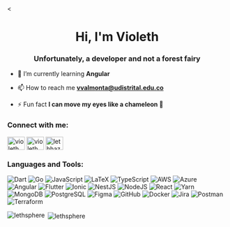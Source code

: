 <<h1 align="center">Hi, I'm Violeth</h1>
<h3 align="center">Unfortunately, a developer and not a forest fairy</h3>



- 🌱 I’m currently learning **Angular**

- 📫 How to reach me **vvalmonta@udistrital.edu.co**

- ⚡ Fun fact **I can move my eyes like a chameleon 🦎**

<h3 align="left">Connect with me:</h3>
<p align="left">
<a href="https://linkedin.com/in/violeth valmont" target="blank"><img align="center" src="https://raw.githubusercontent.com/rahuldkjain/github-profile-readme-generator/master/src/images/icons/Social/linked-in-alt.svg" alt="violeth valmont" height="30" width="40" /></a>
<a href="https://instagram.com/violeth_az" target="blank"><img align="center" src="https://raw.githubusercontent.com/rahuldkjain/github-profile-readme-generator/master/src/images/icons/Social/instagram.svg" alt="violeth_az" height="30" width="40" /></a>
<a href="https://discord.gg/lethhaze" target="blank"><img align="center" src="https://raw.githubusercontent.com/rahuldkjain/github-profile-readme-generator/master/src/images/icons/Social/discord.svg" alt="lethhaze" height="30" width="40" /></a>
</p>

<h3 align="left">Languages and Tools:</h3>
<p align="left">
  <img src="https://img.shields.io/badge/dart-%230175C2.svg?style=for-the-badge&logo=dart&logoColor=white" alt="Dart"/> </a>
   <img src="https://img.shields.io/badge/go-%2300ADD8.svg?style=for-the-badge&logo=go&logoColor=white" alt="Go"/> </a>
   <img src="https://img.shields.io/badge/javascript-%23323330.svg?style=for-the-badge&logo=javascript&logoColor=%23F7DF1E" alt="JavaScript"/> </a>
 <img src="https://img.shields.io/badge/latex-%23008080.svg?style=for-the-badge&logo=latex&logoColor=white" alt="LaTeX"/> </a>
   <img src="https://img.shields.io/badge/typescript-%23007ACC.svg?style=for-the-badge&logo=typescript&logoColor=white" alt="TypeScript"/> </a>
  <img src="https://img.shields.io/badge/AWS-%23FF9900.svg?style=for-the-badge&logo=amazon-aws&logoColor=white" alt="AWS"/> </a>
  <img src="https://img.shields.io/badge/azure-%230072C6.svg?style=for-the-badge&logo=microsoftazure&logoColor=white" alt="Azure"/> </a>
 <img src="https://img.shields.io/badge/angular-%23DD0031.svg?style=for-the-badge&logo=angular&logoColor=white" alt="Angular"/> </a>
 <img src="https://img.shields.io/badge/Flutter-%2302569B.svg?style=for-the-badge&logo=Flutter&logoColor=white" alt="Flutter"/> </a>
 <img src="https://img.shields.io/badge/Ionic-%233880FF.svg?style=for-the-badge&logo=Ionic&logoColor=white" alt="Ionic"/> </a>
 <img src="https://img.shields.io/badge/nestjs-%23E0234E.svg?style=for-the-badge&logo=nestjs&logoColor=white" alt="NestJS"/> </a>
 <img src="https://img.shields.io/badge/node.js-6DA55F?style=for-the-badge&logo=node.js&logoColor=white" alt="NodeJS"/> </a>
  <img src="https://img.shields.io/badge/react-%2320232a.svg?style=for-the-badge&logo=react&logoColor=%2361DAFB" alt="React"/> </a>
<img src="https://img.shields.io/badge/yarn-%232C8EBB.svg?style=for-the-badge&logo=yarn&logoColor=white" alt="Yarn"/> </a>
 <img src="https://img.shields.io/badge/MongoDB-%234ea94b.svg?style=for-the-badge&logo=mongodb&logoColor=white" alt="MongoDB"/> </a>
 <img src="https://img.shields.io/badge/postgres-%23316192.svg?style=for-the-badge&logo=postgresql&logoColor=white" alt="PostgreSQL"/> </a>
<img src="https://img.shields.io/badge/figma-%23F24E1E.svg?style=for-the-badge&logo=figma&logoColor=white" alt="Figma"/> </a>
 <img src="https://img.shields.io/badge/github-%23121011.svg?style=for-the-badge&logo=github&logoColor=white" alt="GitHub"/> </a>
<img src="https://img.shields.io/badge/docker-%230db7ed.svg?style=for-the-badge&logo=docker&logoColor=white" alt="Docker"/> </a>
 <img src="https://img.shields.io/badge/jira-%230A0FFF.svg?style=for-the-badge&logo=jira&logoColor=white" alt="Jira"/> </a>
  <img src="https://img.shields.io/badge/Postman-FF6C37?style=for-the-badge&logo=postman&logoColor=white" alt="Postman"/> </a>
  <img src="https://img.shields.io/badge/terraform-%235835CC.svg?style=for-the-badge&logo=terraform&logoColor=white" alt="Terraform"/> </a>
</p>


<p><img align="left" src="https://github-readme-stats.vercel.app/api/top-langs?username=lethsphere&show_icons=true&locale=es&theme=tokyonigh&layout=compact" alt="lethsphere" /></p>

<p>&nbsp;<img align="center" src="https://github-readme-stats.vercel.app/api?username=lethsphere&show_icons=true&theme=tokyonight&rank_icon=github&locale=es" alt="lethsphere" /></p>



